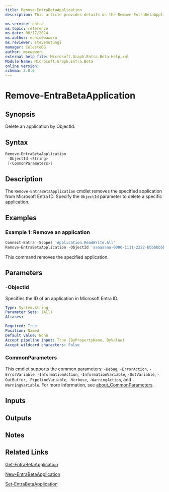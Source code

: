 ```yaml
---
title: Remove-EntraBetaApplication
description: This article provides details on the Remove-EntraBetaApplication command.

ms.service: entra
ms.topic: reference
ms.date: 06/17/2024
ms.author: eunicewaweru
ms.reviewer: stevemutungi
manager: CelesteDG
author: msewaweru
external help file: Microsoft.Graph.Entra.Beta-Help.xml
Module Name: Microsoft.Graph.Entra.Beta
online version:
schema: 2.0.0
---
```


# Remove-EntraBetaApplication

## Synopsis

Delete an application by ObjectId.

## Syntax

```powershell
Remove-EntraBetaApplication 
 -ObjectId <String>
 [<CommonParameters>]
```

## Description

The `Remove-EntraBetaApplication` cmdlet removes the specified application from Microsoft Entra ID. Specify the `ObjectId` parameter to delete a specific application.

## Examples

### Example 1: Remove an application

```powershell
Connect-Entra -Scopes 'Application.ReadWrite.All'
Remove-EntraBetaApplication -ObjectId 'aaaaaaaa-0000-1111-2222-bbbbbbbbbbbb'
```

This command removes the specified application.

## Parameters

### -ObjectId

Specifies the ID of an application in Microsoft Entra ID.

```yaml
Type: System.String
Parameter Sets: (All)
Aliases:

Required: True
Position: Named
Default value: None
Accept pipeline input: True (ByPropertyName, ByValue)
Accept wildcard characters: False
```

### CommonParameters

This cmdlet supports the common parameters: `-Debug`, `-ErrorAction`, `-ErrorVariable`, `-InformationAction`, `-InformationVariable`, `-OutVariable`, `-OutBuffer`, `-PipelineVariable`, `-Verbose`, `-WarningAction`, and `-WarningVariable`. For more information, see [about_CommonParameters](https://go.microsoft.com/fwlink/?LinkID=113216).

## Inputs

## Outputs

## Notes

## Related Links

[Get-EntraBetaApplication](Get-EntraBetaApplication.md)

[New-EntraBetaApplication](New-EntraBetaApplication.md)

[Set-EntraBetaApplication](Set-EntraBetaApplication.md)
